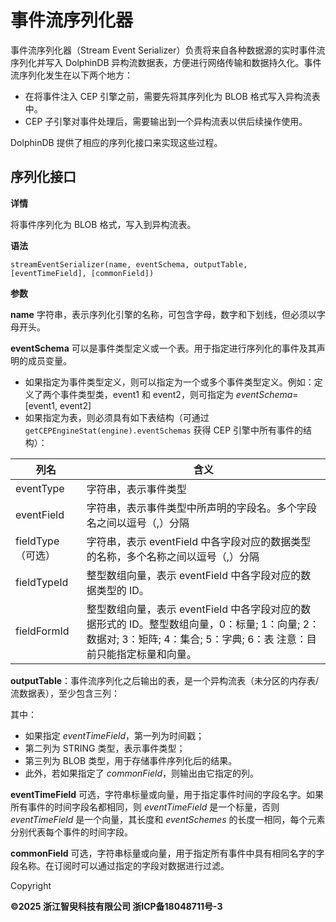 # 事件流序列化器

事件流序列化器（Stream Event Serializer）负责将来自各种数据源的实时事件流序列化并写入 DolphinDB
异构流数据表，方便进行网络传输和数据持久化。事件流序列化发生在以下两个地方：

* 在将事件注入 CEP 引擎之前，需要先将其序列化为 BLOB 格式写入异构流表中。
* CEP 子引擎对事件处理后，需要输出到一个异构流表以供后续操作使用。

DolphinDB 提供了相应的序列化接口来实现这些过程。

## 序列化接口

**详情**

将事件序列化为 BLOB 格式，写入到异构流表。

**语法**

```
streamEventSerializer(name, eventSchema, outputTable, [eventTimeField], [commonField])
```

**参数**

**name** 字符串，表示序列化引擎的名称，可包含字母，数字和下划线，但必须以字母开头。

**eventSchema** 可以是事件类型定义或一个表。用于指定进行序列化的事件及其声明的成员变量。

* 如果指定为事件类型定义，则可以指定为一个或多个事件类型定义。例如：定义了两个事件类型类，event1 和 event2，则可指定为
  *eventSchema*=[event1, event2]
* 如果指定为表，则必须具有如下表结构（可通过 `getCEPEngineStat(engine).eventSchemas` 获得
  CEP 引擎中所有事件的结构）：

| 列名 | 含义 |
| --- | --- |
| eventType | 字符串，表示事件类型 |
| eventField | 字符串，表示事件类型中所声明的字段名。多个字段名之间以逗号（,）分隔 |
| fieldType（可选） | 字符串，表示 eventField 中各字段对应的数据类型的名称，多个名称之间以逗号（,）分隔 |
| fieldTypeId | 整型数组向量，表示 eventField 中各字段对应的数据类型的 ID。 |
| fieldFormId | 整型数组向量，表示 eventField 中各字段对应的数据形式的 ID。整型数组向量，0：标量; 1：向量; 2：数据对; 3：矩阵; 4：集合; 5：字典; 6：表  注意：目前只能指定标量和向量。 |

**outputTable**：事件流序列化之后输出的表，是一个异构流表（未分区的内存表/流数据表），至少包含三列：

其中：

* 如果指定 *eventTimeField*，第一列为时间戳；
* 第二列为 STRING 类型，表示事件类型；
* 第三列为 BLOB 类型，用于存储事件序列化后的结果。
* 此外，若如果指定了 *commonField*，则输出由它指定的列。

**eventTimeField** 可选，字符串标量或向量，用于指定事件时间的字段名字。如果所有事件的时间字段名都相同，则
*eventTimeField* 是一个标量，否则 *eventTimeField* 是一个向量，其长度和
*eventSchemes* 的长度一相同，每个元素分别代表每个事件的时间字段。

**commonField** 可选，字符串标量或向量，用于指定所有事件中具有相同名字的字段名称。在订阅时可以通过指定的字段对数据进行过滤。

Copyright

**©2025 浙江智臾科技有限公司 浙ICP备18048711号-3**
